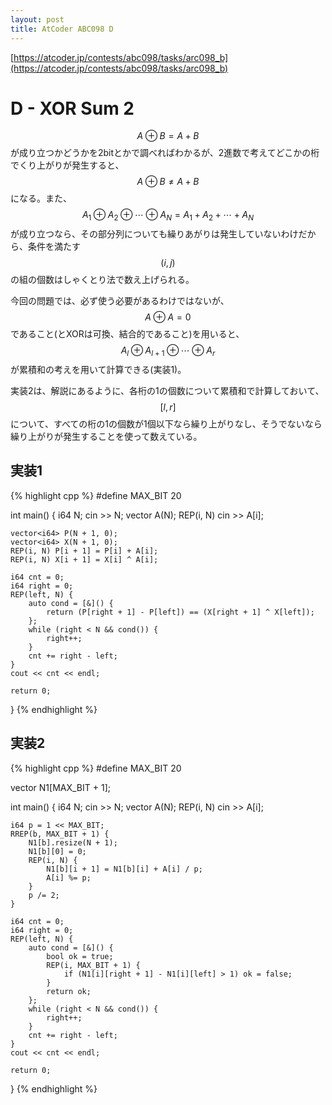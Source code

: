```yaml
---
layout: post
title: AtCoder ABC098 D
---
```


[https://atcoder.jp/contests/abc098/tasks/arc098_b](https://atcoder.jp/contests/abc098/tasks/arc098_b)

# D - XOR Sum 2

$$A \oplus B = A + B$$が成り立つかどうかを2bitとかで調べればわかるが、2進数で考えてどこかの桁でくり上がりが発生すると、$$A \oplus B \ne A + B$$になる。また、$$A_1 \oplus A_2 \oplus \cdots \oplus A_N = A_1 + A_2 + \cdots + A_N$$が成り立つなら、その部分列についても繰りあがりは発生していないわけだから、条件を満たす$$(i, j)$$の組の個数はしゃくとり法で数え上げられる。

今回の問題では、必ず使う必要があるわけではないが、$$A \oplus A = 0$$であること(とXORは可換、結合的であること)を用いると、$$A_l \oplus A_{l + 1} \oplus \cdots \oplus A_{r}$$が累積和の考えを用いて計算できる(実装1)。

実装2は、解説にあるように、各桁の1の個数について累積和で計算しておいて、$$[l, r]$$について、すべての桁の1の個数が1個以下なら繰り上がりなし、そうでないなら繰り上がりが発生することを使って数えている。
## 実装1

{% highlight cpp %}
#define MAX_BIT 20

int main() {
    i64 N; cin >> N;
    vector<i64> A(N);
    REP(i, N) cin >> A[i];

    vector<i64> P(N + 1, 0);
    vector<i64> X(N + 1, 0);
    REP(i, N) P[i + 1] = P[i] + A[i];
    REP(i, N) X[i + 1] = X[i] ^ A[i];

    i64 cnt = 0;
    i64 right = 0;
    REP(left, N) {
        auto cond = [&]() {
            return (P[right + 1] - P[left]) == (X[right + 1] ^ X[left]);
        };
        while (right < N && cond()) {
            right++;
        }
        cnt += right - left;
    }
    cout << cnt << endl;

    return 0;
}
{% endhighlight %}

## 実装2

{% highlight cpp %}
#define MAX_BIT 20

vector<i64> N1[MAX_BIT + 1];

int main() {
    i64 N; cin >> N;
    vector<i64> A(N);
    REP(i, N) cin >> A[i];

    i64 p = 1 << MAX_BIT;
    RREP(b, MAX_BIT + 1) {
        N1[b].resize(N + 1);
        N1[b][0] = 0;
        REP(i, N) {
            N1[b][i + 1] = N1[b][i] + A[i] / p;
            A[i] %= p;
        }
        p /= 2;
    }

    i64 cnt = 0;
    i64 right = 0;
    REP(left, N) {
        auto cond = [&]() {
            bool ok = true;
            REP(i, MAX_BIT + 1) {
                if (N1[i][right + 1] - N1[i][left] > 1) ok = false;
            }
            return ok;
        };
        while (right < N && cond()) {
            right++;
        }
        cnt += right - left;
    }
    cout << cnt << endl;

    return 0;
}
{% endhighlight %}